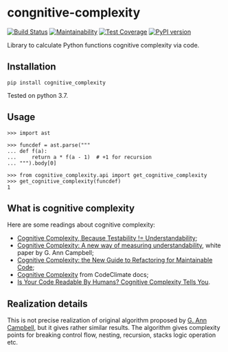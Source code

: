 # congnitive-complexity

[![Build Status](https://travis-ci.org/Melevir/cognitive_complexity.svg?branch=master)](https://travis-ci.org/Melevir/cognitive_complexity)
[![Maintainability](https://api.codeclimate.com/v1/badges/853d47d353e7becc9f09/maintainability)](https://codeclimate.com/github/Melevir/cognitive_complexity/maintainability)
[![Test Coverage](https://api.codeclimate.com/v1/badges/853d47d353e7becc9f09/test_coverage)](https://codeclimate.com/github/Melevir/cognitive_complexity/test_coverage)
[![PyPI version](https://badge.fury.io/py/cognitive-complexity.svg)](https://badge.fury.io/py/cognitive-complexity)

Library to calculate Python functions cognitive complexity via code.


## Installation

    pip install cognitive_complexity

Tested on python 3.7.

## Usage

    >>> import ast
    
    >>> funcdef = ast.parse("""
    ... def f(a):
    ...     return a * f(a - 1)  # +1 for recursion
    ... """).body[0]
    
    >>> from cognitive_complexity.api import get_cognitive_complexity
    >>> get_cognitive_complexity(funcdef)
    1


## What is cognitive complexity

Here are some readings about cognitive complexity:

- [Cognitive Complexity, Because Testability != Understandability](https://blog.sonarsource.com/cognitive-complexity-because-testability-understandability);
- [Cognitive Complexity: A new way of measuring understandability](https://www.sonarsource.com/docs/CognitiveComplexity.pdf), white paper by G. Ann Campbell;
- [Cognitive Complexity: the New Guide to Refactoring for Maintainable Code](https://www.youtube.com/watch?v=5C6AGTlKSjY);
- [Cognitive Complexity](https://docs.codeclimate.com/docs/cognitive-complexity) from CodeClimate docs;
- [Is Your Code Readable By Humans? Cognitive Complexity Tells You](https://www.tomasvotruba.cz/blog/2018/05/21/is-your-code-readable-by-humans-cognitive-complexity-tells-you/).


## Realization details

This is not precise realization of original algorithm
proposed by [G. Ann Campbell](https://github.com/ganncamp),
but it gives rather similar results.
The algorithm gives complexity points for breaking control flow, nesting,
recursion, stacks logic operation etc.

